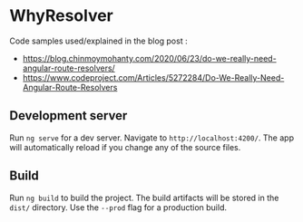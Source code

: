# WhyResolver

Code samples used/explained in the blog post :
- https://blog.chinmoymohanty.com/2020/06/23/do-we-really-need-angular-route-resolvers/
- https://www.codeproject.com/Articles/5272284/Do-We-Really-Need-Angular-Route-Resolvers

## Development server

Run `ng serve` for a dev server. Navigate to `http://localhost:4200/`. The app will automatically reload if you change any of the source files.

## Build

Run `ng build` to build the project. The build artifacts will be stored in the `dist/` directory. Use the `--prod` flag for a production build.
